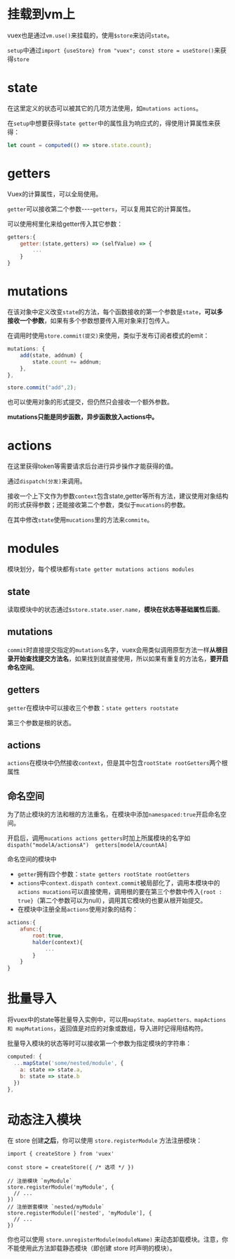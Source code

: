 # 挂载到vm上

vuex也是通过`vm.use()`来挂载的，使用`$store`来访问`state`。

`setup`中通过`import {useStore} from "vuex"; const store = useStore()`来获得`store`

# state

在这里定义的状态可以被其它的几项方法使用，如`mutations actions`。

在`setup`中想要获得`state getter`中的属性且为响应式的，得使用计算属性来获得：

```javascript
let count = computed(() => store.state.count);
```
# getters

Vuex的计算属性，可以全局使用。

`getter`可以接收第二个参数----`getters`，可以复用其它的计算属性。

可以使用柯里化来给getter传入其它参数：

```javascript
getters:{
    getter:(state,getters) => (selfValue) => {
        ...
    }
}
```

# mutations

在该对象中定义改变`state`的方法，每个函数接收的第一个参数是`state`，**可以多接收一个参数**，如果有多个参数想要传入用对象来打包传入。

在调用时使用`store.commit(提交)`来使用，类似于发布订阅者模式的emit：

```javascript
mutations: {
    add(state, addnum) {
        state.count += addnum;
    },
},

store.commit("add",2);
```

也可以使用对象的形式提交，但仍然只会接收一个额外参数。

**mutations只能是同步函数，异步函数放入actions中。**


# actions

在这里获得token等需要请求后台进行异步操作才能获得的值。

通过`dispatch(分发)`来调用。

接收一个上下文作为参数`context`包含state,getter等所有方法，建议使用对象结构的形式获得参数；还能接收第二个参数，类似于`mucations`的参数。

在其中修改`state`使用`mucations`里的方法来`commite`。

# modules

模块划分，每个模块都有`state getter mutations actions modules`

## state

读取模块中的状态通过`$store.state.user.name`，**模块在状态等基础属性后面**。

## mutations

`commit`时直接提交指定的`mutations`名字，vuex会用类似调用原型方法一样**从根目录开始查找提交方法名**，如果找到就直接使用，所以如果有重复的方法名，**要开启命名空间**。

## getters

`getter`在模块中可以接收三个参数：`state getters rootstate`

第三个参数是根的状态。

## actions

`actions`在模块中仍然接收`context`，但是其中包含`rootState rootGetters`两个根属性

## 命名空间

为了防止模块的方法和根的方法重名，在模块中添加`namespaced:true`开启命名空间。

开启后，调用`mucations actions getters`时加上所属模块的名字如`dispath("modelA/actionsA")  getters[modelA/countAA]`

命名空间的模块中

- `getter`拥有四个参数：`state getters rootState rootGetters` 
- `actions`中`context.dispath context.commit`被局部化了，调用本模块中的`actions mucations`可以直接使用，调用根的要在第三个参数中传入`{root : true}`（第二个参数可以为null），调用其它模块的也要从根开始提交。
- 在模块中注册全局`actions`使用对象的结构：

```javascript
actions:{
    afunc:{
        root:true,
        halder(context){
            ...
        }
    }
}
```

# 批量导入

将vuex中的state等批量导入实例中，可以用`mapState、mapGetters、mapActions 和 mapMutations`，返回值是对应的对象或数组，导入进时记得用结构符。

批量导入模块的状态等时可以接收第一个参数为指定模块的字符串：

```javascript
computed: {
  ...mapState('some/nested/module', {
    a: state => state.a,
    b: state => state.b
  })
},
```

# 动态注入模块

在 store 创建**之后**，你可以使用 `store.registerModule` 方法注册模块：

```
import { createStore } from 'vuex'

const store = createStore({ /* 选项 */ })

// 注册模块 `myModule`
store.registerModule('myModule', {
  // ...
})
// 注册嵌套模块 `nested/myModule`
store.registerModule(['nested', 'myModule'], {
  // ...
})
```

你也可以使用 `store.unregisterModule(moduleName)` 来动态卸载模块。注意，你不能使用此方法卸载静态模块（即创建 store 时声明的模块）。
